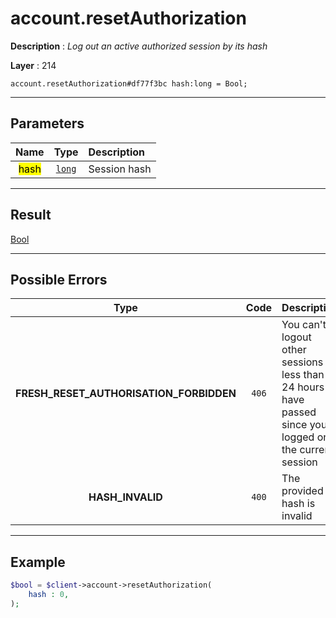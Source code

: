 # account.resetAuthorization

**Description** : *Log out an active authorized session by its hash*

**Layer** : 214

```tl
account.resetAuthorization#df77f3bc hash:long = Bool;
```

---

## Parameters

| Name | Type | Description |
| :---: | :---: | :--- |
| <mark>hash</mark> | [`long`](type/long) | Session hash |

---

## Result

[Bool](type/Bool)

---

## Possible Errors

| Type | Code | Description |
| :---: | :---: | :--- |
| **FRESH_RESET_AUTHORISATION_FORBIDDEN** | `406` | You can't logout other sessions if less than 24 hours have passed since you logged on the current session |
| **HASH_INVALID** | `400` | The provided hash is invalid |

---

## Example

```php
$bool = $client->account->resetAuthorization(
	hash : 0,
);
```